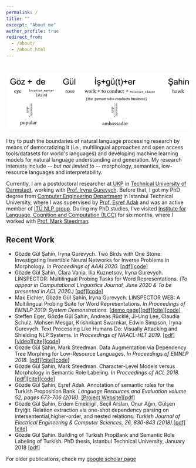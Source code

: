 ```yaml
---
permalink: /
title: ""
excerpt: "About me"
author_profile: true
redirect_from: 
  - /about/
  - /about.html
---
```


![](/images/name.png)
======

I try to push the boundaries of natural language processing research by means of democratizing it (i.e., multilingual approaches and open access tools/datasets for world's languages) and developing machine learning models for natural language understanding and generation. My research interests include -- _but not limited to_ -- morphology, semantics, low-resource languages and interpretability.


Currently, I am a postdoctoral researcher at [UKP](https://www.informatik.tu-darmstadt.de/ukp/ukp_home/index.en.jsp) in [Technical University of Darmstadt](https://www.tu-darmstadt.de/index.en.jsp), working with [Prof. Iryna Gurevych](https://www.informatik.tu-darmstadt.de/ukp/ukp_home/staff_ukp/prof_dr_iryna_gurevych/index.en.jsp). Before that, I got my PhD degree from [Computer Engineering Department](http://www.cs.itu.edu.tr/en/homepage) in Istanbul Technical University, where I was supervised by [Prof. Eşref Adalı](http://adalı.com/?page_id=4221&lang=en) and was an active member of [İTÜ NLP group](https://nlp.itu.edu.tr/). During my PhD studies, I've visited [Institute for Language, Cognition and Computation (ILCC)](http://web.inf.ed.ac.uk/ilcc) for six months, where I worked with [Prof. Mark Steedman](http://homepages.inf.ed.ac.uk/steedman/).     

## Recent Work
* Gözde Gül Şahin, Iryna Gurevych. Two Birds with One Stone: Investigating Invertible Neural Networks for Inverse Problems in Morphology. _In Proceedings of AAAI 2020._
[[pdf]](https://arxiv.org/pdf/1912.05274.pdf)[[code]]()
* Gözde Gül Şahin, Clara Vania, Ilia Kuznetsov, Iryna Gurevych. LINSPECTOR: Multilingual Probing Tasks for Word Representations. _(To appear in Computational Linguistics Journal, June 2020 & To be presented in ACL 2020.)_
[[pdf]](https://arxiv.org/pdf/1903.09442.pdf)[[code]](https://github.com/UKPLab/linspector)
* Max Eichler, Gözde Gül Şahin, Iryna Gurevych. LINSPECTOR WEB: A Multilingual Probing Suite for Word Representations. _In Proceedings of EMNLP 2019: System Demonstrations._ 
[[demo page]](https://linspector.ukp.informatik.tu-darmstadt.de/)[[pdf]](https://www.aclweb.org/anthology/D19-3022.pdf)[[cite]](https://www.aclweb.org/anthology/D19-3022.bib)[[code]](https://github.com/UKPLab/linspector-web)
* Steffen Eger, Gözde Gül Şahin, Andreas Rücklé, Ji-Ung Lee, Claudia Schulz, Mohsen Mesgar, Krishnkant Swarnkar, Edwin Simpson, Iryna Gurevych. Text Processing Like Humans Do: Visually Attacking and Shielding NLP Systems. _In Proceedings of NAACL-HLT 2019._
[[pdf]](https://www.aclweb.org/anthology/N19-1165.pdf)[[video]](https://vimeo.com/364693490)[[cite]](https://www.aclweb.org/anthology/N19-1165.bib)[[code]](https://github.com/UKPLab/naacl2019-like-humans-visual-attacks)
* Gözde Gül Şahin, Mark Steedman. Data Augmentation via Dependency Tree Morphing for Low-Resource Languages. _In Proceedings of EMNLP 2018._
[[pdf]](https://www.aclweb.org/anthology/D18-1545)[[cite]](https://www.aclweb.org/anthology/D18-1545.bib)[[code]](https://github.com/gozdesahin/crop-rotate-augment)
* Gözde Gül Şahin, Mark Steedman. Character-Level Models versus Morphology in Semantic Role Labeling. _In Proceedings of ACL 2018._
[[pdf]](https://www.aclweb.org/anthology/P18-1036.pdf)[[cite]](https://www.aclweb.org/anthology/P18-1036.bib)[[code]](https://github.com/gozdesahin/Subword_Semantic_Role_Labeling)
* Gözde Gül Şahin, Eşref Adalı. Annotation of semantic roles for the Turkish Proposition Bank. _Language Resources and Evaluation volume 52, pages 673–706 (2018)._ 
[[Project Website]](https://turkishpropbank.github.io/)[[pdf]](https://link.springer.com/article/10.1007/s10579-017-9390-y)
* Gözde Gül Şahin, Erdem Emekligil, Seçil Arslan, Onur Ağın, Gülşen Eryiğit. Relation extraction via one-shot dependency parsing on intersentential,higher-order, and nested relations. _Turkish Journal of Electrical Engineering & Computer Sciences, 26, 830-843 (2018)._[[pdf]](http://journals.tubitak.gov.tr/elektrik/issues/elk-18-26-2/elk-26-2-17-1703-108.pdf)[[cite]](https://scholar.googleusercontent.com/scholar.bib?q=info:IoaMWWsKmDsJ:scholar.google.com/&output=citation&scisdr=CgXcvYfiEOudsrl-Euw:AAGBfm0AAAAAXmZ7Cuyif32KZiM9GPBnH2rOc1Cgk059&scisig=AAGBfm0AAAAAXmZ7CuxD8Sy9GfjMZLAbIk43MxXMcd63&scisf=4&ct=citation&cd=-1&hl=tr&scfhb=1)
* Gözde Gül Şahin. Building of Turkish PropBank and Semantic Role Labeling of Turkish. PhD thesis, Istanbul Technical University, January 2018
[[pdf]](/files/phd_thesis.pdf)

For older publications, check my [google scholar page](https://scholar.google.com.tr/citations?hl=tr&user=KdpjpPkAAAAJ&view_op=list_works&sortby=pubdate)


